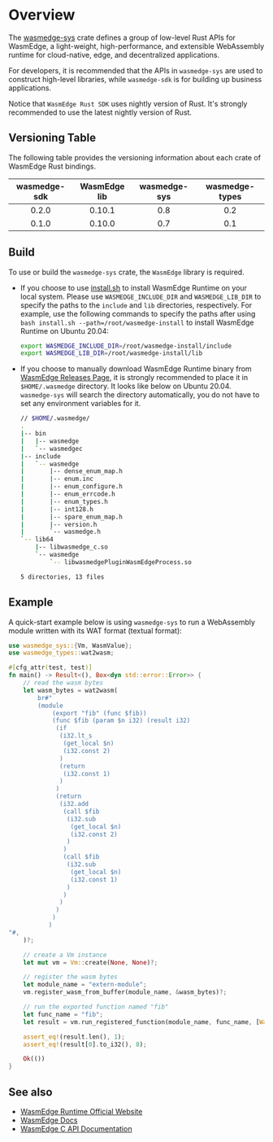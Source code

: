 # Overview

The [wasmedge-sys](https://crates.io/crates/wasmedge-sys) crate defines a group of low-level Rust APIs for WasmEdge, a light-weight, high-performance, and extensible WebAssembly runtime for cloud-native, edge, and decentralized applications.

For developers, it is recommended that the APIs in `wasmedge-sys` are used to construct high-level libraries, while `wasmedge-sdk` is for building up business applications.

Notice that `WasmEdge Rust SDK` uses nightly version of Rust. It's strongly recommended to use the latest nightly version of Rust.

## Versioning Table

The following table provides the versioning information about each crate of WasmEdge Rust bindings.

| wasmedge-sdk  | WasmEdge lib  | wasmedge-sys  | wasmedge-types|
| :-----------: | :-----------: | :-----------: | :-----------: |
| 0.2.0         | 0.10.1        | 0.8           | 0.2           |
| 0.1.0         | 0.10.0        | 0.7           | 0.1           |

## Build

To use or build the `wasmedge-sys` crate, the `WasmEdge` library is required.

- If you choose to use [install.sh](https://github.com/WasmEdge/WasmEdge/blob/master/utils/install.sh) to install WasmEdge Runtime on your local system. Please use `WASMEDGE_INCLUDE_DIR` and `WASMEDGE_LIB_DIR` to specify the paths to the `include` and `lib` directories, respectively. For example, use the following commands to specify the paths after using `bash install.sh --path=/root/wasmedge-install` to install WasmEdge Runtime on Ubuntu 20.04:

    ```bash
    export WASMEDGE_INCLUDE_DIR=/root/wasmedge-install/include 
    export WASMEDGE_LIB_DIR=/root/wasmedge-install/lib
    ```

- If you choose to manually download WasmEdge Runtime binary from [WasmEdge Releases Page](https://github.com/WasmEdge/WasmEdge/releases), it is strongly recommended to place it in `$HOME/.wasmedge` directory. It looks like below on Ubuntu 20.04. `wasmedge-sys` will search the directory automatically, you do not have to set any environment variables for it.

   ```bash
   // $HOME/.wasmedge/
   .
   |-- bin
   |   |-- wasmedge
   |   `-- wasmedgec
   |-- include
   |   `-- wasmedge
   |       |-- dense_enum_map.h
   |       |-- enum.inc
   |       |-- enum_configure.h
   |       |-- enum_errcode.h
   |       |-- enum_types.h
   |       |-- int128.h
   |       |-- spare_enum_map.h
   |       |-- version.h
   |       `-- wasmedge.h
   `-- lib64
       |-- libwasmedge_c.so
       `-- wasmedge
           `-- libwasmedgePluginWasmEdgeProcess.so

   5 directories, 13 files
   ```

## Example

A quick-start example below is using `wasmedge-sys` to run a WebAssembly module written with its WAT format (textual format):

```rust
use wasmedge_sys::{Vm, WasmValue};
use wasmedge_types::wat2wasm;

#[cfg_attr(test, test)]
fn main() -> Result<(), Box<dyn std::error::Error>> {
    // read the wasm bytes
    let wasm_bytes = wat2wasm(
        br#"
        (module
            (export "fib" (func $fib))
            (func $fib (param $n i32) (result i32)
             (if
              (i32.lt_s
               (get_local $n)
               (i32.const 2)
              )
              (return
               (i32.const 1)
              )
             )
             (return
              (i32.add
               (call $fib
                (i32.sub
                 (get_local $n)
                 (i32.const 2)
                )
               )
               (call $fib
                (i32.sub
                 (get_local $n)
                 (i32.const 1)
                )
               )
              )
             )
            )
           )
"#,
    )?;

    // create a Vm instance
    let mut vm = Vm::create(None, None)?;

    // register the wasm bytes
    let module_name = "extern-module";
    vm.register_wasm_from_buffer(module_name, &wasm_bytes)?;

    // run the exported function named "fib"
    let func_name = "fib";
    let result = vm.run_registered_function(module_name, func_name, [WasmValue::from_i32(5)])?;

    assert_eq!(result.len(), 1);
    assert_eq!(result[0].to_i32(), 8);

    Ok(())
}
```

## See also

- [WasmEdge Runtime Official Website](https://wasmedge.org/)
- [WasmEdge Docs](https://wasmedge.org/book/en/)
- [WasmEdge C API Documentation](https://github.com/WasmEdge/WasmEdge/blob/master/docs/c_api.md)
